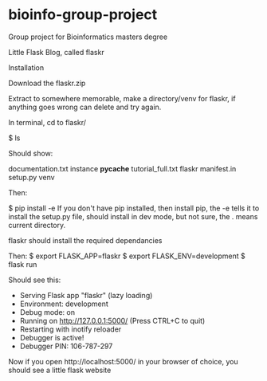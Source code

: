 # bioinfo-group-project
Group project for Bioinformatics masters degree


Little Flask Blog, called flaskr

Installation

Download the flaskr.zip

Extract to somewhere memorable, make a directory/venv for flaskr, if anything goes wrong can delete and try again.

In terminal, cd to flaskr/

$ ls

Should show: 

documentation.txt  instance     __pycache__  tutorial_full.txt
flaskr             manifest.in  setup.py     venv


Then:

$ pip install -e
If you don't have pip installed, then install pip, the -e tells it to install the setup.py file, should install in dev mode, but not sure, the . means current directory.

flaskr should install the required dependancies


Then: 
$ export FLASK_APP=flaskr
$ export FLASK_ENV=development
$ flask run

Should see this:

 * Serving Flask app "flaskr" (lazy loading)
 * Environment: development
 * Debug mode: on
 * Running on http://127.0.0.1:5000/ (Press CTRL+C to quit)
 * Restarting with inotify reloader
 * Debugger is active!
 * Debugger PIN: 106-787-297


Now if you open http://localhost:5000/ in your browser of choice, you should see a little flask website

